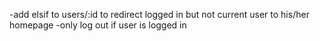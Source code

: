 -add elsif to users/:id to redirect logged in but not current user to his/her homepage
-only log out if user is logged in 